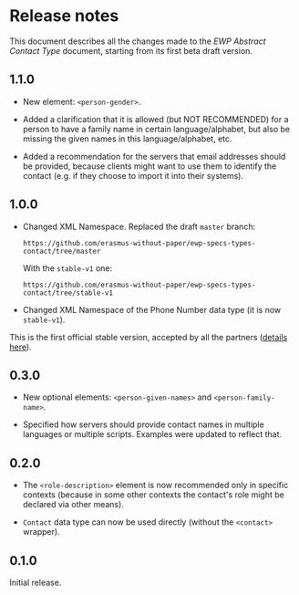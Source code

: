 Release notes
=============

This document describes all the changes made to the *EWP Abstract Contact Type*
document, starting from its first beta draft version.


1.1.0
-----

* New element: `<person-gender>`.

* Added a clarification that it is allowed (but NOT RECOMMENDED) for a person
  to have a family name in certain language/alphabet, but also be missing the
  given names in this language/alphabet, etc.

* Added a recommendation for the servers that email addresses should be
  provided, because clients might want to use them to identify the contact
  (e.g. if they choose to import it into their systems).


1.0.0
-----

* Changed XML Namespace. Replaced the draft `master` branch:

  ```
  https://github.com/erasmus-without-paper/ewp-specs-types-contact/tree/master
  ```

  With the `stable-v1` one:

  ```
  https://github.com/erasmus-without-paper/ewp-specs-types-contact/tree/stable-v1
  ```

* Changed XML Namespace of the Phone Number data type (it is now `stable-v1`).

This is the first official stable version, accepted by all the partners
([details here](https://github.com/erasmus-without-paper/general-issues/issues/24)).


0.3.0
-----

* New optional elements: `<person-given-names>` and `<person-family-name>`.

* Specified how servers should provide contact names in multiple languages or
  multiple scripts. Examples were updated to reflect that.


0.2.0
-----

* The `<role-description>` element is now recommended only in specific
  contexts (because in some other contexts the contact's role might be
  declared via other means).

* `Contact` data type can now be used directly (without the `<contact>`
  wrapper).


0.1.0
-----

Initial release.
